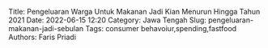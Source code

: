 Title: Pengeluaran Warga Untuk Makanan Jadi Kian Menurun Hingga Tahun 2021
Date: 2022-06-15 12:20
Category: Jawa Tengah
Slug: pengeluaran-makanan-jadi-sebulan
Tags: consumer behavoiur,spending,fastfood
Authors: Faris Priadi

<script src="https://cdn.jsdelivr.net/npm/chart.js@3.0.0/dist/chart.js"></script>
<script src="https://cdn.jsdelivr.net/npm/chartjs-plugin-datalabels@2.0.0"></script>
<div id='chart-box' style="padding-top: 50px; padding-bottom: 100px;">
	<canvas id="myChart" width="400" height="100"></canvas>
</div>
<script>
Chart.register(ChartDataLabels);
const ctx = document.getElementById('myChart').getContext('2d');
const myChart = new Chart(ctx, {
    type: 'line',
    data: {
        labels: [
						"2018",
						
						"2019",
						
						"2020",
						
						"2021",
						],
        datasets: [{
            label: '',
            data: [
						17.78,
						
						18.24,
						
						17.83,
						
						16.4,
						],
            backgroundColor: [
                'rgba(237, 144, 57, 1)',
                'rgba(237, 144, 57, 1)',
                'rgba(237, 144, 57, 1)',
                'rgba(237, 144, 57, 1)',
            ],
           	borderColor: 'rgba(237, 144, 57, 1)',
            datalabels: {
	        	color: 'rgba(237, 144, 57, 1)',
	        	align: 'end',
    			anchor: 'end',
    			color: function(context) {
		          return context.dataset.backgroundColor;
		        },
		        font: function(context) {
		          var w = context.chart.width;
		          return {
		            size: 15,
		            weight: 'bold',
		          };
		        },
      		}
        }],
        
    },
    options: {
    	responsive: true,
    	plugins:  {
	      datalabels: {
	        color: 'optionsrange',
	        padding: 5
	      },
	      legend : {
	      	display: false,
	      }
	    },
	    // Core options
	    aspectRatio: 4 / 1,
	    layout: {
	      padding: {
	        top: 32,
	        right: 16,
	        bottom: 16,
	        left: 20
	      }
	    },
        scales: {
            y: {
                // beginAtZero: true,
                display : false,
                ticks : {
                	stepSize: 0.01

	            },
            },
            x: {
            	grid: {display: false, drawBorder: false},

            }

        }

    }
});
</script>
	    